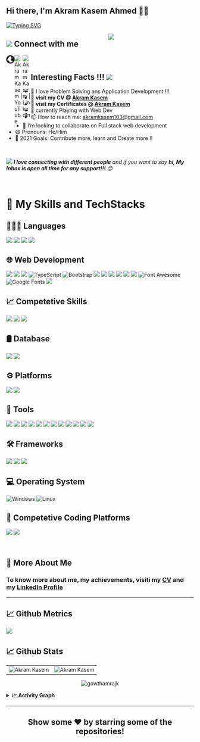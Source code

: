 ## Hi there, I'm Akram Kasem Ahmed 👋👋

[![Typing SVG](https://readme-typing-svg.herokuapp.com?color=%231A10CA&size=21&center=true&lines=I'm+a+FullStack+Web++Developer;and+Desktop+application+;and+Mobile+application+;Java+Software+Engineer)](https://git.io/typing-svg)



<img align='right' src="https://media0.giphy.com/media/u2pmTWUi0MXjyrMaVj/giphy.gif?cid=ecf05e476p9uet94nteqxti8tujofi58t5wcz4ng63939qfr&rid=giphy.gif&ct=g" width="230">


## <img src="https://media.giphy.com/media/5WJ6SOKeNKrSzblU4R/giphy.gif" width="25"> Connect with me 


[<img align="left" alt="Akram Kasem" width="22px" src="https://raw.githubusercontent.com/iconic/open-iconic/master/svg/globe.svg" />][website1]
[<img align="left" alt="Akram Kasem | YouTube" width="22px" src="https://cdn.jsdelivr.net/npm/simple-icons@v3/icons/youtube.svg" />][youtube]
[<img align="left" alt="Akram Kasem  | LinkedIn" width="22px" src="https://cdn.jsdelivr.net/npm/simple-icons@v3/icons/linkedin.svg" />][linkedin]

<br>

## Interesting Facts !!! <img src="https://media.giphy.com/media/hvRJCLFzcasrR4ia7z/giphy.gif" width="25px">

- 🔭 I love Problem Solving ans Application Development !!!
- 🚀 **visit my CV @ [Akram Kasem](https://github.com/AkramKasem/AkramKasem/blob/main/Akram%20Kasem%20Ahmed%20(%20Mid-Level%20Java%20%20Software%20Engineer%20(3%20Year%20Experience)%20).pdf)**
- 📝 **visit my Certificates @ [Akram Kasem](https://github.com/AkramKasem/Certificates)**
- 🌱 currently Playing with Web Dev 
- 📫 How to reach me: [akramkasem103@gmail.com](mailto:akramkasem103@gmail.com)
- 🤔 I’m looking to collaborate on Full stack web development
- 😄 Pronouns: He/Him
- 🥅 2021 Goals: Contribute more, learn and Create more !!


<br>

<img src="https://media.giphy.com/media/LnQjpWaON8nhr21vNW/giphy.gif" width="60"> <em><b>I love connecting with different people</b> and if you want to say <b>hi, My Inbox is open all time for any support!!!</b> 😊</em>

<br>


# 🚀 My Skills and TechStacks

## 👨🏻‍💻 Languages

![](https://img.shields.io/static/v1?style=for-the-badge&message=Java&color=007396&logo=Java&logoColor=FFFFFF&label=)
![](https://img.shields.io/static/v1?style=for-the-badge&message=c+programming&color=222222&logo=C&logoColor=A8B9CC&label=)
![](https://img.shields.io/static/v1?style=for-the-badge&message=C%2B%2B&color=00599C&logo=C%2B%2B&logoColor=FFFFFF&label=)
![](https://img.shields.io/static/v1?style=for-the-badge&message=Python&color=00599C&logo=Python&logoColor=FFFFFF&label=)

## 🌐 Web Development

![](https://img.shields.io/badge/HTML5-E34F26?style=for-the-badge&logo=html5&logoColor=white)
![](https://img.shields.io/badge/CSS3-1572B6?style=for-the-badge&logo=css3&logoColor=white)
![](https://img.shields.io/badge/JavaScript-F7DF1E?style=for-the-badge&logo=javascript&logoColor=black)
![TypeScript](https://img.shields.io/static/v1?style=for-the-badge&message=TypeScript&color=3178C6&logo=TypeScript&logoColor=FFFFFF&label=)
![Bootstrap](https://img.shields.io/static/v1?style=for-the-badge&message=Bootstrap&color=7952B3&logo=Bootstrap&logoColor=FFFFFF&label=)
![](https://img.shields.io/badge/JQuery-0769AD?style=for-the-badge&logo=jquery&logoColor=white)
![](https://img.shields.io/badge/JSP-c43e1f?style=for-the-badge&logo=jsp&logoColor=white)
![](https://img.shields.io/static/v1?style=for-the-badge&message=Servlets&color=6DB33F&logoColor=FFFFFF&label=)
![](https://img.shields.io/badge/UML-cc7b25?style=for-the-badge&logo=uml&logoColor=white)
![](https://img.shields.io/static/v1?style=for-the-badge&message=Hibernate&color=59666C&logo=Hibernate&logoColor=FFFFFF&label=)
![](https://img.shields.io/static/v1?style=for-the-badge&message=JDBC&color=25A162&logoColor=FFFFFF&label=)
![Font Awesome](https://img.shields.io/static/v1?style=for-the-badge&message=Font+Awesome&color=339AF0&logo=Font+Awesome&logoColor=FFFFFF&label=)
![Google Fonts](https://img.shields.io/static/v1?style=for-the-badge&message=Google+Fonts&color=4285F4&logo=Google+Fonts&logoColor=FFFFFF&label=)
![](https://img.shields.io/static/v1?style=for-the-badge&message=JSON&color=000000&logo=JSON&logoColor=FFFFFF&label=)

## 📈 Competetive Skills

![](https://img.shields.io/static/v1?style=for-the-badge&message=Problem+solving&color=E34F26&logo=problem+solving&logoColor=FFFFFF&label=)
![](https://img.shields.io/static/v1?style=for-the-badge&message=Data+structures&color=F7DF1E&logo=problem+solving&logoColor=FFFFFF&label=)
![](https://img.shields.io/static/v1?style=for-the-badge&message=Algorithms&color=25A162&logo=problem+solving&logoColor=FFFFFF&label=)

## 🛢 Database

![](https://img.shields.io/badge/SQL-27356b?style=for-the-badge&logo=mysql&logoColor=white)
![](https://img.shields.io/static/v1?style=for-the-badge&message=Firebase&color=222222&logo=Firebase&logoColor=FFCA28&label=)

## ⚙️ Platforms

![](https://img.shields.io/static/v1?style=for-the-badge&message=Git&color=F05032&logo=Git&logoColor=FFFFFF&label=)
![](https://img.shields.io/static/v1?style=for-the-badge&message=GitHub&color=181717&logo=GitHub&logoColor=FFFFFF&label=)

## 🔧 Tools

![](https://img.shields.io/static/v1?style=for-the-badge&message=Microsoft+Word&color=2B579A&logo=Microsoft+Word&logoColor=FFFFFF&label=)
![](https://img.shields.io/static/v1?style=for-the-badge&message=Microsoft+Excel&color=217346&logo=Microsoft+Excel&logoColor=FFFFFF&label=)
![](https://img.shields.io/static/v1?style=for-the-badge&message=PowerPoint&color=B7472A&logo=Microsoft+PowerPoint&logoColor=FFFFFF&label=)
![](https://img.shields.io/static/v1?style=for-the-badge&message=Android+Studio&color=222222&logo=Android+Studio&logoColor=3DDC84&label=)
![](https://img.shields.io/static/v1?style=for-the-badge&message=Visual+Studio+Code&color=007ACC&logo=Visual+Studio+Code&logoColor=FFFFFF&label=)
![](https://img.shields.io/static/v1?style=for-the-badge&message=Sublime+Text&color=222222&logo=Sublime+Text&logoColor=FF9800&label=)
![](https://img.shields.io/badge/ENERGIA-c43e1f?style=for-the-badge&logo=energia&logoColor=white)
![](https://img.shields.io/static/v1?style=for-the-badge&message=Eclipse+IDE&color=2C2255&logo=Eclipse+IDE&logoColor=FFFFFF&label=)
![](https://img.shields.io/static/v1?style=for-the-badge&message=Postman&color=FF6C37&logo=Postman&logoColor=FFFFFF&label=)
![](https://img.shields.io/static/v1?style=for-the-badge&message=NetBeans&color=222222&logo=NetBeans&logoColor=3DDC84&label=)
![](https://img.shields.io/static/v1?style=for-the-badge&message=Intellij&color=222222&logo=Intellij&logoColor=3DDC84&label=)
![](https://img.shields.io/static/v1?style=for-the-badge&message=Webstorm&color=222222&logo=Webstorm&logoColor=3DDC84&label=)

## 🛠 Frameworks

![](https://img.shields.io/static/v1?style=for-the-badge&message=Spring&color=6DB33F&logo=Spring&logoColor=FFFFFF&label=)
![](https://img.shields.io/static/v1?style=for-the-badge&message=Spring+Boot&color=6DB33F&logo=Spring+Boot&logoColor=FFFFFF&label=)
![](https://img.shields.io/static/v1?style=for-the-badge&message=Angular&color=DD0031&logo=Angular&logoColor=FFFFFF&label=)

## 💻 Operating System

![Windows](https://img.shields.io/static/v1?style=for-the-badge&message=Windows&color=0078D6&logo=Windows&logoColor=FFFFFF&label=)
![Linux](https://img.shields.io/static/v1?style=for-the-badge&message=Linux&color=0078D6&logo=Linux&logoColor=FFFFFF&label=)

## 🥅 Competetive Coding Platforms 

![](https://img.shields.io/static/v1?style=for-the-badge&message=HackerRank&color=222222&logo=HackerRank&logoColor=00EA64&label=)
![](https://img.shields.io/static/v1?style=for-the-badge&message=Codeforces&color=2C3454&logo=Codeforces&logoColor=FFFFFF&label=)

<br />

## 🤔 More About Me 


### To know more about me, my achievements, visiti my [CV](https://github.com/AkramKasem/AkramKasem/blob/main/Akram%20Kasem%20Ahmed%20Dawood%20CV.pdf) and my [LinkedIn Profile](https://www.linkedin.com/in/akram-kasem-ahmed-dawood-87749b195/)

---

## 📈 Github Metrics 

![](https://metrics.lecoq.io/Akramkasem)  

## 📈 Github Stats

<table>
  <tr>
    <td><img src="https://github-readme-stats.vercel.app/api?username=Akramkasem&show_icons=true&theme=tokyonight&locale=en" alt="Akram Kasem" /></td>
    <td><img src="https://github-readme-stats.vercel.app/api/top-langs?username=Akramkasem&show_icons=true&theme=radical&locale=en&layout=compact" alt="Akram Kasem" /></td>
    </tr>
</table>

<div align="center">
<p><img align="center" src="https://github-readme-streak-stats.herokuapp.com/?user=Akramkasem&theme=radical&" alt="gowthamrajk" /></p>
</div>

<details> 
  <summary><b> 📈 Activity Graph </b></summary>
  <br/>
  <img src="https://activity-graph.herokuapp.com/graph?username=Akramkasem&theme=github" alt="gowthamrajk's github activity graph"/>
</details>


---------------------------------------------------------------------------------------------------------------

<div align="center">

## Show some ❤️ by starring some of the repositories!

</div>


[website1]: https://github.com/AkramKasem/AkramKasem/blob/main/Akram%20Kasem%20Ahmed%20Dawood%20CV.pdf
[website]: https://github.com/AkramKasem
[youtube]: https://www.youtube.com/channel/UC4hukFcYk1c7Rhc-OKCrlxA
[linkedin]: https://www.linkedin.com/in/akram-kasem-ahmed-dawood-87749b195/
